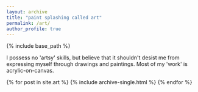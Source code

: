```yaml
---
layout: archive
title: "paint splashing called art"
permalink: /art/
author_profile: true
---
```


{% include base_path %}

I possess no 'artsy' skills, but believe that it shouldn't desist me from expressing myself through drawings and paintings. Most of my 'work' is acrylic-on-canvas.

{% for post in site.art %}
  {% include archive-single.html %}
{% endfor %}

